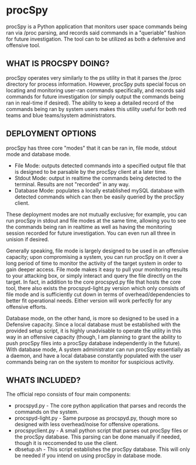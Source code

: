 # procSpy
procSpy is a Python application that monitors user space commands being ran via /proc parsing, and records said commands in a "queriable" fashion for future investigation. The tool can to be utilized as both a defensive and offensive tool.







WHAT IS PROCSPY DOING?
-------------------
procSpy operates very similarly to the ps utility in that it parses the /proc directory for process information. However, procSpy puts special focus on locating and monitoring user-ran commands specifically, and records said commands for future investigation (or simply output the commands being ran in real-time if desired). The ability to keep a detailed record of the commands being ran by system users makes this utility useful for both red teams and blue teams/system administrators.

DEPLOYMENT OPTIONS
-------------------
procSpy has three core "modes" that it can be ran in, file mode, stdout mode and database mode.
* File Mode: outputs detected commands into a specified output file that is designed to be parsable by the procSpy client at a later time.
* Stdout Mode: output in realtime the commands being detected to the terminal. Results are not "recorded" in any way.
* Database Mode: populates a locally established mySQL database with detected commands which can then be easily queried by the procSpy client.

These deployment modes are not mutually exclusive; for example, you can run procSpy in stdout and file modes at the same time, allowing you to see the commands being ran in realtime as well as having the monitoring session recorded for future investigation. You can even run all three in unision if desired.

Generally speaking, file mode is largely designed to be used in an offensive capacity; upon compromising a system, you can run procSpy on it over a long period of time to monitor the activity of the target system in order to gain deeper access. File mode makes it easy to pull your monitoring results to your attacking box, or simply interact and query the file directly on the target. In fact, in addition to the core procspyd.py file that hosts the core tool, there also exists the procspyd-light.py version which only consists of file mode and is sufficiently cut down in terms of overhead/dependencies to better fit operational needs. Either version will work perfectly for any offensive efforts.

Database mode, on the other hand, is more so designed to be used in a Defensive capacity. Since a local database must be established with the provided setup script, it is highly unadvisable to operate the utility in this way in an offensive capacity (though, I am planning to grant the ability to push procSpy files into a procSpy database independently in the future). With database mode, A system administrator can run procSpy essentially as a daemon, and have a local database constantly populated with the user commands being ran on the system to monitor for suspicious activity. 

WHATS INCLUDED?
----------------
The official repo consists of four main components:
* procspyd.py - The core python application that parses and records the commands on the system.
* procspyd-light.py - Same purpose as procspyd.py, though more so designed with less overhead/noise for offensive operations.
* procspyclient.py - A small python script that parses out procSpy files or the procSpy database. This parsing can be done manually if needed, though it is reccomended to use the client.
* dbsetup.sh - This script establishes the procSpy database. This will only be needed if you intend on using procSpy in database mode.





